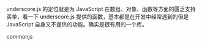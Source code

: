 underscore.js 的定位就是为 JavaScript 在数组、对象、函数等方面的匮乏支持买单，看一下 underscore.js 提供的函数，基本都是在开发中经常遇到的但是 JavaScript 自身又不提供的功能。确实是很有用的一个库。

commonjs


[1]: http://underscorejs.org/   "Underscore"
[2]: http://learningcn.com/underscore/  "Underscore 中文文档"
[3]: http://javascript.ruanyifeng.com/library/underscore.html#toc12 "Underscore.js - 来自《JavaScript 标准参考教程（alpha）》，by 阮一峰"